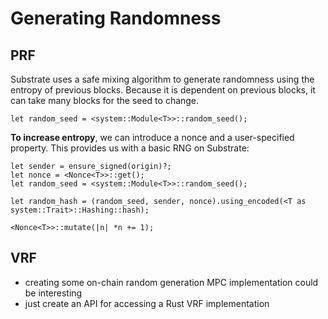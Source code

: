 # Generating Randomness

## PRF

Substrate uses a safe mixing algorithm to generate randomness using the entropy of previous blocks. Because it is dependent on previous blocks, it can take many blocks for the seed to change. 

```
let random_seed = <system::Module<T>>::random_seed();
```

**To increase entropy**, we can introduce a nonce and a user-specified property. This provides us with a basic RNG on Substrate: 
```
let sender = ensure_signed(origin)?;
let nonce = <Nonce<T>>::get();
let random_seed = <system::Module<T>>::random_seed();

let random_hash = (random_seed, sender, nonce).using_encoded(<T as system::Trait>::Hashing::hash);

<Nonce<T>>::mutate(|n| *n += 1);
```


## VRF
* creating some on-chain random generation MPC implementation could be interesting
* just create an API for accessing a Rust VRF implementation